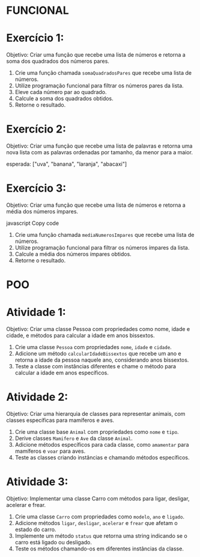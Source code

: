 # FUNCIONAL

# Exercício 1:

Objetivo: Criar uma função que recebe uma lista de números e retorna a soma dos quadrados dos números pares.

1. Crie uma função chamada `somaQuadradosPares` que recebe uma lista de números.
2. Utilize programação funcional para filtrar os números pares da lista.
3. Eleve cada número par ao quadrado.
4. Calcule a soma dos quadrados obtidos.
5. Retorne o resultado.

# Exercício 2:

Objetivo: Criar uma função que recebe uma lista de palavras e retorna uma nova lista com as palavras ordenadas por tamanho, da menor para a maior.

esperada: ["uva", "banana", "laranja", "abacaxi"]

# Exercício 3:

Objetivo: Criar uma função que recebe uma lista de números e retorna a média dos números ímpares.

javascript
Copy code

1. Crie uma função chamada `mediaNumerosImpares` que recebe uma lista de números.
2. Utilize programação funcional para filtrar os números ímpares da lista.
3. Calcule a média dos números ímpares obtidos.
4. Retorne o resultado.

# POO

# Atividade 1:

Objetivo: Criar uma classe Pessoa com propriedades como nome, idade e cidade, e métodos para calcular a idade em anos bissextos.

1. Crie uma classe `Pessoa` com propriedades `nome`, `idade` e `cidade`.
2. Adicione um método `calcularIdadeBissextos` que recebe um ano e retorna a idade da pessoa naquele ano, considerando anos bissextos.
3. Teste a classe com instâncias diferentes e chame o método para calcular a idade em anos específicos.

# Atividade 2:

Objetivo: Criar uma hierarquia de classes para representar animais, com classes específicas para mamíferos e aves.

1. Crie uma classe base `Animal` com propriedades como `nome` e `tipo`.
2. Derive classes `Mamifero` e `Ave` da classe `Animal`.
3. Adicione métodos específicos para cada classe, como `amamentar` para mamíferos e `voar` para aves.
4. Teste as classes criando instâncias e chamando métodos específicos.

# Atividade 3:

Objetivo: Implementar uma classe Carro com métodos para ligar, desligar, acelerar e frear.

1. Crie uma classe `Carro` com propriedades como `modelo`, `ano` e `ligado`.
2. Adicione métodos `ligar`, `desligar`, `acelerar` e `frear` que afetam o estado do carro.
3. Implemente um método `status` que retorna uma string indicando se o carro está ligado ou desligado.
4. Teste os métodos chamando-os em diferentes instâncias da classe.